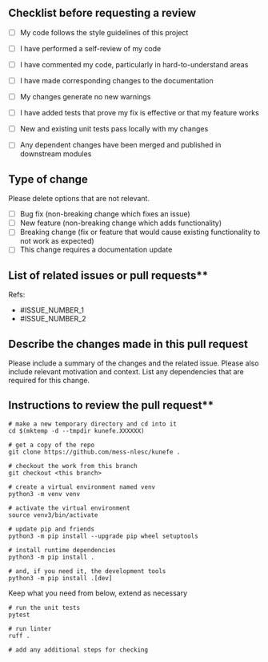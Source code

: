 ## Checklist before requesting a review
<!-- partly taken from https://axolo.co/blog/p/part-3-github-pull-request-template -->

- [ ] My code follows the style guidelines of this project
- [ ] I have performed a self-review of my code
- [ ] I have commented my code, particularly in hard-to-understand areas
- [ ] I have made corresponding changes to the documentation
- [ ] My changes generate no new warnings
- [ ] I have added tests that prove my fix is effective or that my feature works
- [ ] New and existing unit tests pass locally with my changes
- [ ] Any dependent changes have been merged and published in downstream modules


## Type of change

Please delete options that are not relevant.

- [ ] Bug fix (non-breaking change which fixes an issue)
- [ ] New feature (non-breaking change which adds functionality)
- [ ] Breaking change (fix or feature that would cause existing functionality to not work as expected)
- [ ] This change requires a documentation update

## List of related issues or pull requests**

<!-- add all related issues to the list below-->
Refs:
- #ISSUE_NUMBER_1
- #ISSUE_NUMBER_2

## Describe the changes made in this pull request

Please include a summary of the changes and the related issue. Please also include relevant motivation and context. List any dependencies that are required for this change.

## Instructions to review the pull request**

```shell
# make a new temporary directory and cd into it
cd $(mktemp -d --tmpdir kunefe.XXXXXX)

# get a copy of the repo
git clone https://github.com/mess-nlesc/kunefe .

# checkout the work from this branch
git checkout <this branch>

# create a virtual environment named venv
python3 -m venv venv

# activate the virtual environment
source venv3/bin/activate

# update pip and friends
python3 -m pip install --upgrade pip wheel setuptools

# install runtime dependencies
python3 -m pip install .

# and, if you need it, the development tools
python3 -m pip install .[dev]
```

Keep what you need from below, extend as necessary

```shell
# run the unit tests
pytest

# run linter
ruff .

# add any additional steps for checking

```
